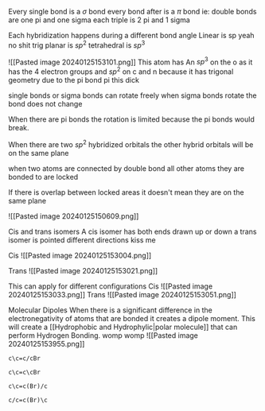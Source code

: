 Every single bond is a $\sigma$ bond
every bond after is a $\pi$ bond
ie: double bonds are one pi and one sigma
each triple is 2 pi and 1 sigma


Each hybridization happens during a different bond angle
Linear is sp yeah no shit
trig planar is $sp^2$
tetrahedral is $sp^3$ 


![[Pasted image 20240125153101.png]]
This atom has An $sp^3$ on the o as it has the 4 electron groups and $sp^2$ on c and n because it has trigonal geometry due to the pi bond pi this dick


single bonds or sigma bonds can rotate freely
when sigma bonds rotate the bond does not change

When there are pi bonds the rotation is limited because the pi bonds would break. 

When there are two $sp^2$ hybridized orbitals the other hybrid orbitals will be on the same plane 

when two atoms are connected by  double bond all other atoms they are bonded to are locked

If there is overlap between locked areas it doesn't mean they are on the same plane

![[Pasted image 20240125150609.png]]



Cis and trans isomers
A cis isomer has both ends drawn up or down
a trans isomer is pointed different directions kiss me

Cis
![[Pasted image 20240125153004.png]]

Trans
![[Pasted image 20240125153021.png]]

This can apply for different configurations
Cis
![[Pasted image 20240125153033.png]]
Trans
![[Pasted image 20240125153051.png]]


Molecular Dipoles
When there is a significant difference in the electronegativity of atoms that are bonded it creates a dipole moment. This will create a [[Hydrophobic and Hydrophylic|polar molecule]] that can perform Hydrogen Bonding. womp womp
![[Pasted image 20240125153955.png]]


```smiles
c\c=c/cBr
```
```smiles
c\c=c\cBr
```
```smiles
c\c=c(Br)/c
```
```smiles
c/c=c(Br)\c
```
